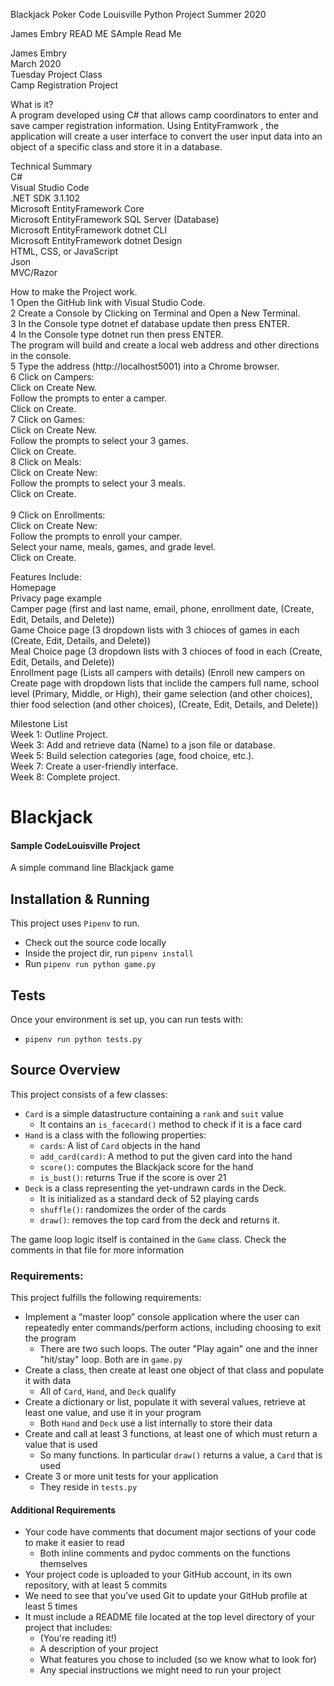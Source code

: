 Blackjack Poker
Code Louisville Python Project
Summer 2020

James Embry
READ ME
 SAmple Read Me


James Embry <br>
March 2020 <br>
Tuesday Project Class <br>
Camp Registration Project <br>

What is it? <br>
A program developed using C# that allows camp coordinators to enter and save camper registration information.  Using EntityFramwork , the application will create a user interface to convert the user input data into an object of a specific class and store it in a database.

Technical Summary <br>
C# <br>
Visual Studio Code <br>
.NET SDK  3.1.102 <br>
Microsoft EntityFramework Core <br>
Microsoft EntityFramework SQL Server (Database) <br>
Microsoft EntityFramework dotnet CLI <br>
Microsoft EntityFramework dotnet Design <br>
HTML, CSS, or JavaScript <br>
Json <br>
MVC/Razor <br>

How to make the Project work.<br>
1 Open the GitHub link with Visual Studio Code.<br>
2 Create a Console by Clicking  on Terminal and Open a New Terminal.<br>
3 In the Console type dotnet ef database update then press ENTER.<br>
4 In the Console type dotnet run then press ENTER.<br>
The program will build and create a local web address and other directions in the console.<br>
5 Type the address (http://localhost5001) into a Chrome browser.<br>
6 Click on Campers:<br>
  Click on Create New.<br>
    Follow the prompts to enter a camper.<br>
  Click on Create.<br>
7 Click on Games:<br>
  Click on Create New.<br>
    Follow the prompts to select your 3 games.<br>
  Click on Create.<br>
8 Click on Meals:<br>
  Click on Create New:<br>
    Follow the prompts to select your 3 meals.<br>
  Click on Create.<br>    
9 Click on Enrollments:<br>
  Click on Create New:<br> 
  Follow the prompts to enroll your camper.<br>
  Select your name, meals, games, and grade level.<br>
  Click on Create.<br>


Features Include:<br>
Homepage<br>
Privacy page example<br>
Camper page (first and last name, email, phone, enrollment date, (Create, Edit, Details, and Delete))<br>
Game Choice page (3 dropdown lists with 3 chioces of games in each (Create, Edit, Details, and Delete))<br>
Meal Choice page (3 dropdown lists with 3 chioces of food in each (Create, Edit, Details, and Delete))<br>
Enrollment page (Lists all campers with details) (Enroll new campers on Create page with dropdown lists that inclide the campers full name, school level (Primary, Middle, or High), their game selection (and other choices),  thier food selection (and other choices), (Create, Edit, Details, and Delete))<br>

Milestone List <br>
Week 1: Outline Project. <br>
Week 3: Add and retrieve data (Name) to a json file or database. <br>
Week 5: Build selection categories (age, food choice, etc.). <br>
Week 7: Create a user-friendly interface. <br>
Week 8: Complete project. <br>



 # Blackjack

#### Sample CodeLouisville Project

A simple command line Blackjack game

## Installation & Running

This project uses `Pipenv` to run.

* Check out the source code locally
* Inside the project dir, run `pipenv install`
* Run `pipenv run python game.py`

## Tests

Once your environment is set up, you can run tests with:

* `pipenv run python tests.py`
 
## Source Overview

This project consists of a few classes:

* `Card` is a simple datastructure containing a `rank` and `suit` value
    * It contains an `is_facecard()` method to check if it is a face card
* `Hand` is a class with the following properties:
    * `cards`: A list of `Card` objects in the hand
    * `add_card(card)`: A method to put the given card into the hand
    * `score()`: computes the Blackjack score for the hand
    * `is_bust()`: returns True if the score is over 21
* `Deck` is a class representing the yet-undrawn cards in the Deck.
    * It is initialized as a standard deck of 52 playing cards
    * `shuffle()`: randomizes the order of the cards
    * `draw()`: removes the top card from the deck and returns it.
    
The game loop logic itself is contained in the `Game` class. Check the comments in that file for more information

### Requirements:

This project fulfills the following requirements:

* Implement a “master loop” console application where the user can repeatedly enter commands/perform actions, including choosing to exit the program
    * There are two such loops. The outer "Play again" one and the inner "hit/stay" loop. Both are in `game.py`
* Create a class, then create at least one object of that class and populate it with data
    * All of `Card`, `Hand`, and `Deck` qualify
* Create a dictionary or list, populate it with several values, retrieve at least one value, and use it in your program
    * Both `Hand` and `Deck` use a list internally to store their data
* Create and call at least 3 functions, at least one of which must return a value that is used
    * So many functions. In particular `draw()` returns a value, a `Card` that is used
* Create 3 or more unit tests for your application
    * They reside in `tests.py`

#### Additional Requirements
* Your code have comments that document major sections of your code to make it easier to read
    * Both inline comments and pydoc comments on the functions themselves
* Your project code is uploaded to your GitHub account, in its own repository, with at least 5 commits
* We need to see that you’ve used Git to update your GitHub profile at least 5 times
* It must include a README file located at the top level directory of your project that includes:
    * (You're reading it!)
    * A description of your project
    * What features you chose to included (so we know what to look for)
    * Any special instructions we might need to run your project
